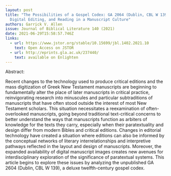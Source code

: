 ```yaml
---
layout: post
title: "The Possibilities of a Gospel Codex: GA 2064 (Dublin, CBL W 139),
  Digital Editing, and Reading in a Manuscript Culture"
authors: Garrick V. Allen
issue: Journal of Biblical Literature 140 (2021)
date: 2021-06-29T15:58:57.746Z
links:
  - url: https://www.jstor.org/stable/10.15699/jbl.1402.2021.10
    text: Open Access on JSTOR
  - url: http://eprints.gla.ac.uk/237440/
    text: available on Enlighten
---
```

Abstract:

Recent changes to the technology used to produce critical editions and the mass digitization of Greek New Testament manuscripts are beginning to fundamentally alter the place of later manuscripts in critical practice, reinvigorating research into minuscules and particular subtraditions of manuscripts that have often stood outside the interest of most New Testament scholars. This situation necessitates a reexamination of often-overlooked manuscripts, going beyond traditional text-critical concerns to better understand the ways that manuscripts function as arbiters of knowledge for the texts they carry, especially when their paratextuality and design differ from modern Bibles and critical editions. Changes in editorial technology have created a situation where editions can also be informed by the conceptual networks of literary interrelationships and interpretive pathways reflected in the layout and design of manuscripts. Moreover, the expanded availability of digital manuscript images creates new avenues for interdisciplinary exploration of the significance of paratextual systems. This article begins to explore these issues by analyzing the unpublished GA 2604 (Dublin, CBL W 139), a deluxe twelfth-century gospel codex.